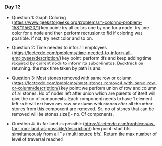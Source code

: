 ### Day 13

- Question 1: Graph Coloring (https://www.geeksforgeeks.org/problems/m-coloring-problem-1587115620/1)
key point: try all colors one by one for a node. try one color for a node and then perform recrusion to fid if coloring was possible. if not, try next color and so on.

- Question 2: Time needed to infor all employees (https://leetcode.com/problems/time-needed-to-inform-all-employees/description/)
key point: perform dfs and keep adding time required by current node to inform its subordinates. Backtrack on returning. the max time taken by path is ans.

- Question 3: Most stones removed with same row or column (https://leetcode.com/problems/most-stones-removed-with-same-row-or-column/description/)
key point: we perform union of row and column of all stones. No of nodes left after union which are parents of itself will give the no of components. Each component needs to have 1 element left as it will not have any row or column with stones after all the other stones from this component are removed. So, no of stones that can be removed will be stones.size()- no. Of components.

- Question 4: As far land as possible (https://leetcode.com/problems/as-far-from-land-as-possible/description/)
key point: start bfs simultaneously from all 1's (multi source bfs). Return the max number of level of traversal reached    

